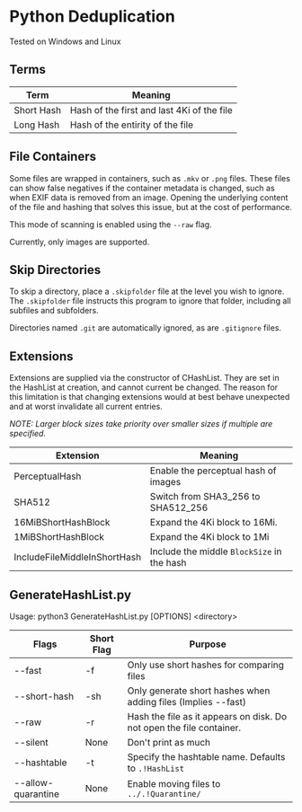 Python Deduplication
===

Tested on Windows and Linux

Terms
---

Term | Meaning
--- | ---
Short Hash | Hash of the first and last 4Ki of the file
Long Hash | Hash of the entirity of the file


File Containers
---

Some files are wrapped in containers, such as `.mkv` or `.png` files. These files can show false negatives if the container metadata is changed, such as when EXIF data is removed from an image. Opening the underlying content of the file and hashing that solves this issue, but at the cost of performance. 

This mode of scanning is enabled using the `--raw` flag. 

Currently, only images are supported.

Skip Directories
---

To skip a directory, place a `.skipfolder` file at the level you wish to ignore.
The `.skipfolder` file instructs this program to ignore that folder, including all subfiles and subfolders.

Directories named `.git` are automatically ignored, as are `.gitignore` files.


Extensions
---

Extensions are supplied via the constructor of CHashList. They are set in the HashList at creation, and cannot current be changed. The reason for this limitation is that changing extensions would at best behave unexpected and at worst invalidate all current entries.

*NOTE: Larger block sizes take priority over smaller sizes if multiple are specified.*

Extension | Meaning
--- | ---
PerceptualHash | Enable the perceptual hash of images
SHA512 | Switch from SHA3_256 to SHA512_256
16MiBShortHashBlock | Expand the 4Ki block to 16Mi.
1MiBShortHashBlock | Expand the 4Ki block to 1Mi
IncludeFileMiddleInShortHash | Include the middle `BlockSize` in the hash



GenerateHashList.py
---

Usage: python3 GenerateHashList.py [OPTIONS] \<directory\>

Flags | Short Flag | Purpose
--- | --- | ---
--fast | -f | Only use short hashes for comparing files
--short-hash | -sh | Only generate short hashes when adding files (Implies --fast)
--raw | -r | Hash the file as it appears on disk. Do not open the file container.
--silent | None | Don't print as much
--hashtable | -t | Specify the hashtable name. Defaults to `.!HashList`
--allow-quarantine | None | Enable moving files to `../.!Quarantine/`

